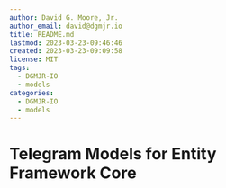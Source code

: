 ```yaml
---
author: David G. Moore, Jr.
author_email: david@dgmjr.io
title: README.md
lastmod: 2023-03-23-09:46:46
created: 2023-03-23-09:09:58
license: MIT
tags:
  - DGMJR-IO
  - models
categories:
  - DGMJR-IO
  - models
---
```


# Telegram Models for Entity Framework Core
